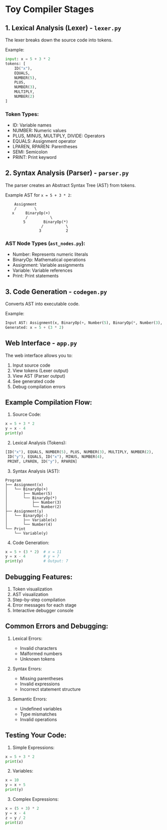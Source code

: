 # Toy Compiler Stages

## 1. Lexical Analysis (Lexer) - `lexer.py`
The lexer breaks down the source code into tokens.

Example:
```python
input: x = 5 + 3 * 2
tokens: [
    ID("x"),
    EQUALS,
    NUMBER(5),
    PLUS,
    NUMBER(3),
    MULTIPLY,
    NUMBER(2)
]
```

### Token Types:
- ID: Variable names
- NUMBER: Numeric values
- PLUS, MINUS, MULTIPLY, DIVIDE: Operators
- EQUALS: Assignment operator
- LPAREN, RPAREN: Parentheses
- SEMI: Semicolon
- PRINT: Print keyword

## 2. Syntax Analysis (Parser) - `parser.py`
The parser creates an Abstract Syntax Tree (AST) from tokens.

Example AST for `x = 5 + 3 * 2`:
```
    Assignment
    /        \
   x     BinaryOp(+)
         /          \
        5        BinaryOp(*)
                /          \
               3           2
```

### AST Node Types (`ast_nodes.py`):
- Number: Represents numeric literals
- BinaryOp: Mathematical operations
- Assignment: Variable assignments
- Variable: Variable references
- Print: Print statements

## 3. Code Generation - `codegen.py`
Converts AST into executable code.

Example:
```python
Input AST: Assignment(x, BinaryOp(+, Number(5), BinaryOp(*, Number(3), Number(2))))
Generated: x = 5 + (3 * 2)
```

## Web Interface - `app.py`
The web interface allows you to:
1. Input source code
2. View tokens (Lexer output)
3. View AST (Parser output)
4. See generated code
5. Debug compilation errors

## Example Compilation Flow:

1. Source Code:
```python
x = 5 + 3 * 2
y = x - 4
print(y)
```

2. Lexical Analysis (Tokens):
```python
[ID("x"), EQUALS, NUMBER(5), PLUS, NUMBER(3), MULTIPLY, NUMBER(2), 
 ID("y"), EQUALS, ID("x"), MINUS, NUMBER(4),
 PRINT, LPAREN, ID("y"), RPAREN]
```

3. Syntax Analysis (AST):
```
Program
├── Assignment(x)
│   └── BinaryOp(+)
│       ├── Number(5)
│       └── BinaryOp(*)
│           ├── Number(3)
│           └── Number(2)
├── Assignment(y)
│   └── BinaryOp(-)
│       ├── Variable(x)
│       └── Number(4)
└── Print
    └── Variable(y)
```

4. Code Generation:
```python
x = 5 + (3 * 2)  # x = 11
y = x - 4        # y = 7
print(y)         # Output: 7
```

## Debugging Features:
1. Token visualization
2. AST visualization
3. Step-by-step compilation
4. Error messages for each stage
5. Interactive debugger console

## Common Errors and Debugging:
1. Lexical Errors:
   - Invalid characters
   - Malformed numbers
   - Unknown tokens

2. Syntax Errors:
   - Missing parentheses
   - Invalid expressions
   - Incorrect statement structure

3. Semantic Errors:
   - Undefined variables
   - Type mismatches
   - Invalid operations

## Testing Your Code:
1. Simple Expressions:
```python
x = 5 + 3 * 2
print(x)
```

2. Variables:
```python
x = 10
y = x + 5
print(y)
```

3. Complex Expressions:
```python
x = (5 + 3) * 2
y = x - 4
z = y / 2
print(z)
``` 